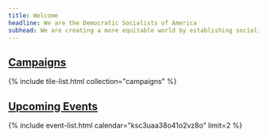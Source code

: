 ```yaml
---
title: Welcome
headline: We are the Democratic Socialists of America
subhead: We are creating a more equitable world by establishing socialism as a political force. We believe our governments and economy should operate, through social ownership, for the benefit of all.
---
```


## [Campaigns](campaigns)

{% include tile-list.html collection="campaigns" %}

## [Upcoming Events](events)

{% include event-list.html calendar="ksc3uaa38o41o2vz8o" limit=2 %}
